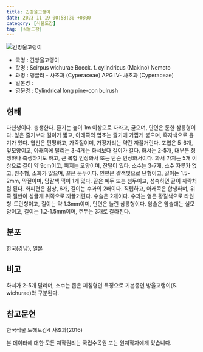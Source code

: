 ```yaml
---
title: 긴방울고랭이
date: 2023-11-19 00:58:30 +0800
category: [식물도감]
tag: [식물도감]
---
```




![긴방울고랭이](/fileUpload/plants/basic/illustration/9880_illustration_th2.jpg)
- 국명 : 긴방울고랭이
- 학명 : Scirpus wichurae Boeck. f. cylindricus (Makino) Nemoto
- 과명 : 앵글러 - 사초과 (Cyperaceae) APG Ⅳ- 사초과 (Cyperaceae)
- 일본명 : 
- 영문명 : Cylindrical long pine-con bulrush


## 형태
다년생이다. 총생한다. 줄기는 높이 1m 이상으로 자라고, 굳으며, 단면은 둔한 삼릉형이다. 잎은 줄기보다 길이가 짧고, 아래쪽의 엽초는 줄기에 가깝게 붙으며, 흑자색으로 윤기가 있다. 엽신은 편평하고, 가죽질이며, 가장자리는 약간 까끌거린다. 포엽은 5-6개, 잎모양이고, 아래쪽에 달리는 3-4개는 화서보다 길이가 길다. 화서는 2-5개, 대부분 정생하나 측생하기도 하고, 큰 복합 인상화서 또는 단순 인상화서이다. 화서 가지는 5개 이상으로 길이 약 9cm이고, 퍼지는 모양이며, 잔털이 있다. 소수는 3-7개, 소수 자루가 없고, 원주형, 소화가 많으며, 끝은 둔두이다. 인편은 갈색빛으로 난형이고, 길이는 1.5-2mm, 막질이며, 담갈색 맥이 1개 있다. 끝은 예두 또는 첨두이고, 성숙하면 끝이 까락처럼 된다. 화피편은 침상, 6개, 길이는 수과의 2배이다. 직립하고, 아래쪽은 합생하며, 위쪽 절반이 성글게 위쪽으로 까끌거린다. 수술은 2개이다. 수과는 옅은 황갈색으로 타원형-도란형이고, 길이는 약 1.3mm이며, 단면은 눌린 삼릉형이다. 암술은 암술대는 실모양이고, 길이는 1.2-1.5mm이며, 주두는 3개로 갈라진다.
## 분포
한국(경남), 일본
## 비고
화서가 2-5개 달리며, 소수는 좁은 피침형인 특징으로 기본종인 방울고랭이(S. wichurae)와 구분된다.
## 참고문헌
한국식물 도해도감4 사초과(2016)






본 데이터에 대한 모든 저작권리는 국립수목원 또는 원저작자에게 있습니다.

